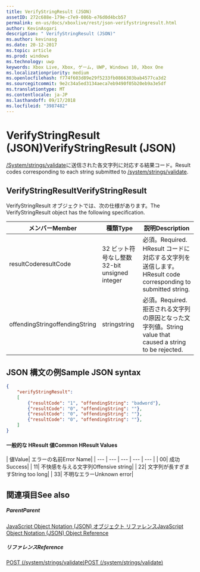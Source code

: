 ```yaml
---
title: VerifyStringResult (JSON)
assetID: 272c688e-179e-c7e9-086b-e76d0d4bcb57
permalink: en-us/docs/xboxlive/rest/json-verifystringresult.html
author: KevinAsgari
description: " VerifyStringResult (JSON)"
ms.author: kevinasg
ms.date: 20-12-2017
ms.topic: article
ms.prod: windows
ms.technology: uwp
keywords: Xbox Live, Xbox, ゲーム, UWP, Windows 10, Xbox One
ms.localizationpriority: medium
ms.openlocfilehash: f774f603d89e29f5233fb0866303bab4577ca3d2
ms.sourcegitcommit: 9e2c34a5ed3134aeca7eb9490f05b20eb9a3e5df
ms.translationtype: MT
ms.contentlocale: ja-JP
ms.lasthandoff: 09/17/2018
ms.locfileid: "3987482"
---
```

# <a name="verifystringresult-json"></a><span data-ttu-id="cfde0-104">VerifyStringResult (JSON)</span><span class="sxs-lookup"><span data-stu-id="cfde0-104">VerifyStringResult (JSON)</span></span>
<span data-ttu-id="cfde0-105">[/System/strings/validate](../uri/stringserver/uri-systemstringsvalidate.md)に送信された各文字列に対応する結果コード。</span><span class="sxs-lookup"><span data-stu-id="cfde0-105">Result codes corresponding to each string submitted to [/system/strings/validate](../uri/stringserver/uri-systemstringsvalidate.md).</span></span>
<a id="ID4ER"></a>


## <a name="verifystringresult"></a><span data-ttu-id="cfde0-106">VerifyStringResult</span><span class="sxs-lookup"><span data-stu-id="cfde0-106">VerifyStringResult</span></span>

<span data-ttu-id="cfde0-107">VerifyStringResult オブジェクトでは、次の仕様があります。</span><span class="sxs-lookup"><span data-stu-id="cfde0-107">The VerifyStringResult object has the following specification.</span></span>

| <span data-ttu-id="cfde0-108">メンバー</span><span class="sxs-lookup"><span data-stu-id="cfde0-108">Member</span></span>| <span data-ttu-id="cfde0-109">種類</span><span class="sxs-lookup"><span data-stu-id="cfde0-109">Type</span></span>| <span data-ttu-id="cfde0-110">説明</span><span class="sxs-lookup"><span data-stu-id="cfde0-110">Description</span></span>|
| --- | --- | --- |
| <span data-ttu-id="cfde0-111">resultCode</span><span class="sxs-lookup"><span data-stu-id="cfde0-111">resultCode</span></span>| <span data-ttu-id="cfde0-112">32 ビット符号なし整数</span><span class="sxs-lookup"><span data-stu-id="cfde0-112">32-bit unsigned integer</span></span>| <span data-ttu-id="cfde0-113">必須。</span><span class="sxs-lookup"><span data-stu-id="cfde0-113">Required.</span></span> <span data-ttu-id="cfde0-114">HResult コードに対応する文字列を送信します。</span><span class="sxs-lookup"><span data-stu-id="cfde0-114">HResult code corresponding to submitted string.</span></span>|
| <span data-ttu-id="cfde0-115">offendingString</span><span class="sxs-lookup"><span data-stu-id="cfde0-115">offendingString</span></span>| <span data-ttu-id="cfde0-116">string</span><span class="sxs-lookup"><span data-stu-id="cfde0-116">string</span></span>| <span data-ttu-id="cfde0-117">必須。</span><span class="sxs-lookup"><span data-stu-id="cfde0-117">Required.</span></span> <span data-ttu-id="cfde0-118">拒否される文字列の原因となった文字列値。</span><span class="sxs-lookup"><span data-stu-id="cfde0-118">String value that caused a string to be rejected.</span></span>|

<a id="ID4EXB"></a>


## <a name="sample-json-syntax"></a><span data-ttu-id="cfde0-119">JSON 構文の例</span><span class="sxs-lookup"><span data-stu-id="cfde0-119">Sample JSON syntax</span></span>


```json
{
    "verifyStringResult":
    [
        {"resultCode": "1", "offendingString": "badword"},
        {"resultCode": "0", "offendingString": ""},
        {"resultCode": "0", "offendingString": ""},
        {"resultCode": "0", "offendingString": ""},
    ]
}

```


#### <a name="common-hresult-values"></a><span data-ttu-id="cfde0-120">一般的な HResult 値</span><span class="sxs-lookup"><span data-stu-id="cfde0-120">Common HResult Values</span></span>

| <span data-ttu-id="cfde0-121">値</span><span class="sxs-lookup"><span data-stu-id="cfde0-121">Value</span></span>| <span data-ttu-id="cfde0-122">エラーの名前</span><span class="sxs-lookup"><span data-stu-id="cfde0-122">Error Name</span></span>|
| --- | --- | --- | --- | --- |
| <span data-ttu-id="cfde0-123">0</span><span class="sxs-lookup"><span data-stu-id="cfde0-123">0</span></span>| <span data-ttu-id="cfde0-124">成功</span><span class="sxs-lookup"><span data-stu-id="cfde0-124">Success</span></span>|
| <span data-ttu-id="cfde0-125">1</span><span class="sxs-lookup"><span data-stu-id="cfde0-125">1</span></span>| <span data-ttu-id="cfde0-126">不快感を与える文字列</span><span class="sxs-lookup"><span data-stu-id="cfde0-126">Offensive string</span></span>|
| <span data-ttu-id="cfde0-127">2</span><span class="sxs-lookup"><span data-stu-id="cfde0-127">2</span></span>| <span data-ttu-id="cfde0-128">文字列が長すぎます</span><span class="sxs-lookup"><span data-stu-id="cfde0-128">String too long</span></span>|
| <span data-ttu-id="cfde0-129">3</span><span class="sxs-lookup"><span data-stu-id="cfde0-129">3</span></span>| <span data-ttu-id="cfde0-130">不明なエラー</span><span class="sxs-lookup"><span data-stu-id="cfde0-130">Unknown error</span></span>|

<a id="ID4ELD"></a>


## <a name="see-also"></a><span data-ttu-id="cfde0-131">関連項目</span><span class="sxs-lookup"><span data-stu-id="cfde0-131">See also</span></span>

<a id="ID4END"></a>


##### <a name="parent"></a><span data-ttu-id="cfde0-132">Parent</span><span class="sxs-lookup"><span data-stu-id="cfde0-132">Parent</span></span>

[<span data-ttu-id="cfde0-133">JavaScript Object Notation (JSON) オブジェクト リファレンス</span><span class="sxs-lookup"><span data-stu-id="cfde0-133">JavaScript Object Notation (JSON) Object Reference</span></span>](atoc-xboxlivews-reference-json.md)


<a id="ID4EXD"></a>


##### <a name="reference"></a><span data-ttu-id="cfde0-134">リファレンス</span><span class="sxs-lookup"><span data-stu-id="cfde0-134">Reference</span></span>

[<span data-ttu-id="cfde0-135">POST (/system/strings/validate)</span><span class="sxs-lookup"><span data-stu-id="cfde0-135">POST (/system/strings/validate)</span></span>](../uri/stringserver/uri-systemstringsvalidatepost.md)
